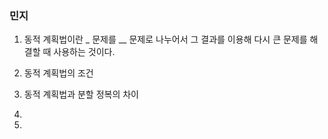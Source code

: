 ### 민지
1. 동적 계획법이란 _ 문제를 __ 문제로 나누어서 그 결과를 이용해 다시 큰 문제를 해결할 때 사용하는 것이다.

2. 동적 계획법의 조건

3. 동적 계획법과 분할 정복의 차이

4.
5.
